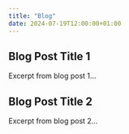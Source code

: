 ```yaml
---
title: "Blog"
date: 2024-07-19T12:00:00+01:00
---
```


## Blog Post Title 1
Excerpt from blog post 1...

## Blog Post Title 2
Excerpt from blog post 2...
